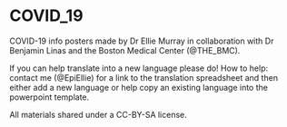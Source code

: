 # COVID_19

COVID-19 info posters made by Dr Ellie Murray in collaboration with Dr Benjamin Linas and the Boston Medical Center (@THE_BMC). 

If you can help translate into a new language please do! How to help: contact me (@EpiEllie) for a link to the translation spreadsheet and then either add a new language or help copy an existing language into the powerpoint template.

All materials shared under a CC-BY-SA license.

